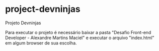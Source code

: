 # project-devninjas
Projeto Devninjas

Para executar o projeto é necessário baixar a pasta "Desafio Front-end Developer - Alexandre Martins Maciel" e executar o arquivo "index.html" em algum browser de sua escolha.
